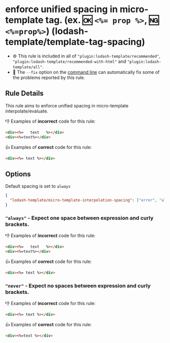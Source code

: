 # enforce unified spacing in micro-template tag. (ex. :ok: `<%= prop %>`, :ng: `<%=prop%>`) (lodash-template/template-tag-spacing)

- :gear: This rule is included in all of `"plugin:lodash-template/recommended"`, `"plugin:lodash-template/recommended-with-html"` and `"plugin:lodash-template/all"`.
- :wrench: The `--fix` option on the [command line](http://eslint.org/docs/user-guide/command-line-interface#fix) can automatically fix some of the problems reported by this rule.

## Rule Details

This rule aims to enforce unified spacing in micro-template interpolate/evaluate.

:-1: Examples of **incorrect** code for this rule:

```html
<div><%=   text   %></div>
<div><%=text%></div>
```

:+1: Examples of **correct** code for this rule:

```html
<div><%= text %></div>
```

## Options

Default spacing is set to `always`


```json
{
  "lodash-template/micro-template-interpolation-spacing": ["error", "always"|"never"]
}
```

### `"always"` - Expect one space between expression and curly brackets.

:-1: Examples of **incorrect** code for this rule:

```html
<div><%=   text   %></div>
<div><%=text%></div>
```

:+1: Examples of **correct** code for this rule:

```html
<div><%= text %></div>
```

### `"never"` - Expect no spaces between expression and curly brackets.

:-1: Examples of **incorrect** code for this rule:

```html
<div><%= text %></div>
```

:+1: Examples of **correct** code for this rule:

```html
<div><%=text %></div>
```

